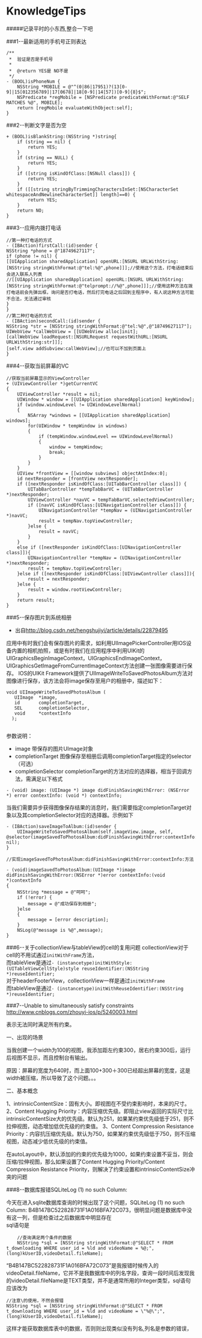 # KnowledgeTips
#####记录平时的小东西,整合一下吧

###1--最新适用的手机号正则表达 
 
```
/**
 *  验证是否是手机号
 *
 *  @return YES是 NO不是
 */
- (BOOL)isPhoneNum {
    NSString *MOBILE = @"^(0|86|17951)?(13[0-9]|15[012356789]|17[0678]|18[0-9]|14[57])[0-9]{8}$";
    NSPredicate *regMobile = [NSPredicate predicateWithFormat:@"SELF MATCHES %@", MOBILE];
    return [regMobile evaluateWithObject:self];
}

```

###2--判断文字是否为空

```
+ (BOOL)isBlankString:(NSString *)string{
    if (string == nil) {
        return YES;
    }
    if (string == NULL) {
        return YES;
    }
    if ([string isKindOfClass:[NSNull class]]) {
        return YES;
    }
    if ([[string stringByTrimmingCharactersInSet:[NSCharacterSet whitespaceAndNewlineCharacterSet]] length]==0) {
        return YES;
    }
    return NO;
}

```

###3--应用内拨打电话

```
//第一种打电话的方式
- (IBAction)firstCall:(id)sender {
NSString *phone = @"18749627117";
if (phone != nil) {
[[UIApplication sharedApplication] openURL:[NSURL URLWithString:[NSString stringWithFormat:@"tel:%@",phone]]];//使用这个方法，打电话结束后会进入联系人列表
//[[UIApplication sharedApplication] openURL:[NSURL URLWithString:[NSString stringWithFormat:@"telprompt://%@",phone]]];//使用这种方法在拨打电话前会先弹出框，询问是否打电话，然后打完电话之后回到主程序中，有人说这种方法可能不合法，无法通过审核
}
}
//第二种打电话的方式
- (IBAction)secondCall:(id)sender {
NSString *str = [NSString stringWithFormat:@"tel:%@",@"18749627117"];
UIWebView *callWebView = [[UIWebView alloc]init];
[callWebView loadRequest:[NSURLRequest requestWithURL:[NSURL URLWithString:str]]];
[self.view addSubview:callWebView];//也可以不加到页面上
}

```

###4--获取当前屏幕的VC

```
//获取当前屏幕显示的ViewController
+ (UIViewController *)getCurrentVC
{
    UIViewController *result = nil;
    UIWindow * window = [[UIApplication sharedApplication] keyWindow];
    if (window.windowLevel != UIWindowLevelNormal)
    {
        NSArray *windows = [[UIApplication sharedApplication] windows];
        for(UIWindow * tempWindow in windows)
        {
            if (tempWindow.windowLevel == UIWindowLevelNormal)
            {
                window = tempWindow;
                break;
            }
        }
    }
    UIView *frontView = [[window subviews] objectAtIndex:0];
    id nextResponder = [frontView nextResponder];
    if ([nextResponder isKindOfClass:[UITabBarController class]]) {
        UITabBarController *tempTabBarVC = (UITabBarController *)nextResponder;
        UIViewController *navVC = tempTabBarVC.selectedViewController;
        if ([navVC isKindOfClass:[UINavigationController class]]) {
            UINavigationController *tempNav = (UINavigationController *)navVC;
            result = tempNav.topViewController;
        }else {
            result = navVC;
        }
    }
    else if ([nextResponder isKindOfClass:[UINavigationController class]]){
        UINavigationController *tempNav = (UINavigationController *)nextResponder;
        result = tempNav.topViewController;
    }else if ([nextResponder isKindOfClass:[UIViewController class]]){
        result = nextResponder;
    }else {
        result = window.rootViewController;
    }
    return result;
}

```

###5--保存图片到系统相册
* 出自<http://blog.csdn.net/hengshujiyi/article/details/22879495>
 
应用中有时我们会有保存图片的需求，如利用UIImagePickerController用IOS设备内置的相机拍照，或是有时我们在应用程序中利用UIKit的 UIGraphicsBeginImageContext，UIGraphicsEndImageContext，UIGraphicsGetImageFromCurrentImageContext方法创建一张图像需要进行保存。 IOS的UIKit Framework提供了UIImageWriteToSavedPhotosAlbum方法对图像进行保存，该方法会将image保存至用户的相册中，描述如下：

```
void UIImageWriteToSavedPhotosAlbum (
   UIImage  *image,
   id       completionTarget,
   SEL      completionSelector,
   void     *contextInfo
  );
   
```

参数说明： 

* image 带保存的图片UImage对象 
* completionTarget 图像保存至相册后调用completionTarget指定的selector（可选） 
* completionSelector completionTarget的方法对应的选择器，相当于回调方法，需满足以下格式 

```
- (void) image: (UIImage *) image didFinishSavingWithError: (NSError *) error contextInfo: (void *) contextInfo;

```

当我们需要异步获得图像保存结果的消息时，我们需要指定completionTarget对象以及其completionSelector对应的选择器。示例如下

```
- (IBAction)saveImageToAlbum:(id)sender {
    UIImageWriteToSavedPhotosAlbum(self.imageView.image, self, @selector(imageSavedToPhotosAlbum:didFinishSavingWithError:contextInfo:), nil);
}

//实现imageSavedToPhotosAlbum:didFinishSavingWithError:contextInfo:方法

- (void)imageSavedToPhotosAlbum:(UIImage *)image didFinishSavingWithError:(NSError *)error contextInfo:(void *)contextInfo
{
    NSString *message = @"呵呵";
    if (!error) {
        message = @"成功保存到相册";
    }else
    {
        message = [error description];
    }
    NSLog(@"message is %@",message);
}
```

###6--关于collectionView与tableView的cell的复用问题
collectionView对于cell的不用试通过`initWithFrame`方法，  
而tableView是通过`- (instancetype)initWithStyle:(UITableViewCellStyle)style reuseIdentifier:(NSString *)reuseIdentifier;`  
对于headerFooterView，collectionView一样是通过`initWithFrame`  
而tableView是通过`- (instancetype)initWithReuseIdentifier:(NSString *)reuseIdentifier;`

###7--Unable to simultaneously satisfy constraints
<http://www.cnblogs.com/zhouyi-ios/p/5240003.html>  

表示无法同时满足所有约束。

一、出现的场景

当我创建一个width为100的视图，我添加距左约束300，居右约束300后，运行后视图不显示，而且控制台有输出。

原因：屏幕的宽度为640时，而上面100+300＋300已经超出屏幕的宽度，这是width被压缩，所以导致了这个问题。。。

 

二、基本概念

1、intrinsicContentSize：固有大小。即视图在不受约束影响时，本来的尺寸。
2、Content Hugging Priority：内容压缩优先级。即阻止view返回的实际尺寸比intrinsicContentSize大的优先级。默认为251，如果某约束优先级低于251，则不拉伸视图，动态增加低优先级的约束值。
3、Content Compression Resistance Priority：内容抗压缩优先级。默认为750，如果某约束优先级低于750，则不压缩视图，动态减少低优先级的约束值。
 
在autoLayout中，默认添加的约束的优先级为1000，如果约束设置不妥当，则会压缩/拉伸视图，那么如果设置了Content Hugging Priority/Content Compression Resistance Priority，则解决了约束设置和intrinsicContentSize冲突的问题

###8--数据库报错SQLiteLog (1) no such Column: 

今天在进入sqlite数据库查询的时候出现了这个问题，SQLiteLog (1) no such Column: B4B147BC522828731F1A016BFA72C073，很明显问题是数据库中没有这一列，但是检查过之后数据库中明显存在  
sql语句是  
	
```
	//查询满足两个条件的数据
	NSString *sql = [NSString stringWithFormat:@"SELECT * FROM t_downloading WHERE user_id = %ld and videoName = %@;",(long)kUserID,videoDetail.fileName];

```

“B4B147BC522828731F1A016BFA72C073”是我报错时候传入的videoDetail.fileName，它并不是我数据库中的列名字段，查询一段时间后发现我的videoDetail.fileName是TEXT类型，并不是通常所用的Integer类型，sql语句应该改为  

```
//注意\的使用，不然会报错
NSString *sql = [NSString stringWithFormat:@"SELECT * FROM t_downloading WHERE user_id = %ld and videoName = \"%@\";",(long)kUserID,videoDetail.fileName];
```
这样才能获取数据库表中的数据，否则则出现类似没有列名,列名是参数的错误，
